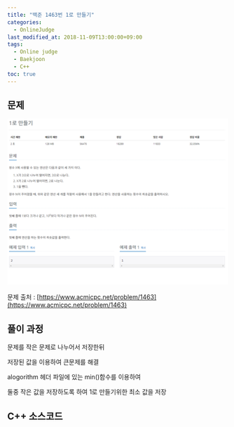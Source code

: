```yaml
---
title: "백준 1463번 1로 만들기"
categories: 
  - OnlineJudge
last_modified_at: 2018-11-09T13:00:00+09:00
tags: 
  - Online judge
  - Baekjoon
  - C++
toc: true
---
```


## 문제

![1463](https://github.com/lesslate/lesslate.github.io/blob/master/assets/img/OnlineJudge/1463.png?raw=true)

문제 출처 : [https://www.acmicpc.net/problem/1463](https://www.acmicpc.net/problem/1463)


## 풀이 과정

문제를 작은 문제로 나누어서 저장한뒤

저장된 값을 이용하여 큰문제를 해결

alogorithm 헤더 파일에 있는 min()함수를 이용하여

둘중 작은 값을 저장하도록 하여 1로 만들기위한 최소 값을 저장

## C++ 소스코드

<script src="https://gist.github.com/lesslate/0a4303e0809b3f8c3844fc6420424bdb.js"></script>


